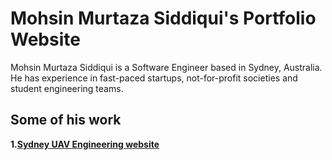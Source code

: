# Mohsin Murtaza Siddiqui's Portfolio Website

Mohsin Murtaza Siddiqui is a Software Engineer based in Sydney, Australia. He has experience in fast-paced startups, not-for-profit societies and student engineering teams.

## Some of his work

**1.[Sydney UAV Engineering website](https://suave-society.sydney.edu.au)**
